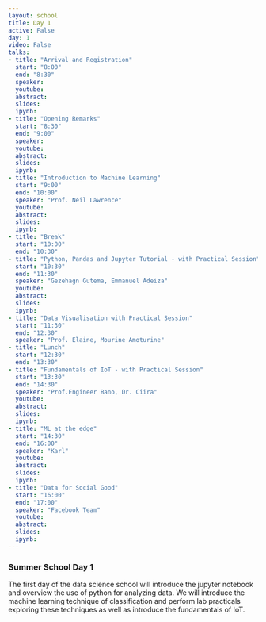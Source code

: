 ```yaml
---
layout: school
title: Day 1
active: False
day: 1
video: False
talks:
- title: "Arrival and Registration"
  start: "8:00"
  end: "8:30"
  speaker: 
  youtube:
  abstract:
  slides:
  ipynb:  
- title: "Opening Remarks"
  start: "8:30"
  end: "9:00"
  speaker: 
  youtube:
  abstract:
  slides:
  ipynb:  
- title: "Introduction to Machine Learning"
  start: "9:00"
  end: "10:00"
  speaker: "Prof. Neil Lawrence"
  youtube:
  abstract:
  slides: 
  ipynb:
- title: "Break"
  start: "10:00"
  end: "10:30"  
- title: "Python, Pandas and Jupyter Tutorial - with Practical Session"
  start: "10:30"
  end: "11:30"
  speaker: "Gezehagn Gutema, Emmanuel Adeiza"  
  youtube:
  abstract:
  slides: 
  ipynb:  
- title: "Data Visualisation with Practical Session"
  start: "11:30"
  end: "12:30"
  speaker: "Prof. Elaine, Mourine Amoturine"
- title: "Lunch"
  start: "12:30"
  end: "13:30"
- title: "Fundamentals of IoT - with Practical Session"
  start: "13:30"
  end: "14:30"
  speaker: "Prof.Engineer Bano, Dr. Ciira" 
  youtube:
  abstract:
  slides:
  ipynb:
- title: "ML at the edge"
  start: "14:30"
  end: "16:00"
  speaker: "Karl" 
  youtube:
  abstract:
  slides:
  ipynb: 
- title: "Data for Social Good"
  start: "16:00"
  end: "17:00"
  speaker: "Facebook Team" 
  youtube:
  abstract:
  slides:
  ipynb:
---
```


<h3> Summer School Day 1 </h3>

<p>The first day of the data science school will introduce the jupyter notebook and overview the use of python for analyzing data. We will introduce the machine learning technique of classification and perform lab practicals exploring these techniques as well as introduce the fundamentals of IoT.</p>
